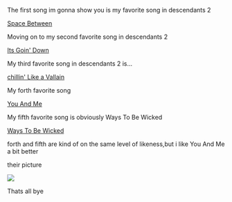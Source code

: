 <html>
<head><title>Descendants 2</title></head>
<body>
<p>The first song im gonna show you is my favorite song in descendants 2</p>
<p><a href=https://www.youtube.com/watch?v=NalipNz4e3g>Space Between</a>
<p>Moving on to my second favorite song in descendants 2</p>
<p><a href=https://www.youtube.com/watch?v=4Vv-zcAoer8>Its Goin' Down</a></p>
<p>My third favorite song in descendants 2 is...</p>
<p><a href=https://www.youtube.com/watch?v=tSDcbucrWmw>chillin' Like a Vallain</a></p>
<p>My forth favorite song</p>
<p><a href=https://www.youtube.com/watch?v=Q0kuJ3lPnPY>You And Me</a>
<p>My fifth favorite song is obviously Ways To Be Wicked</p>
<p><a href=https://www.youtube.com/watch?v=lX6g_cm2rM4>Ways To Be Wicked</a></p>
<p>forth and fifth are kind of on the same level of likeness,but i like You And Me a bit better</p>
<p>their picture</p>
<p><img src=http://www.heyuguys.com/images/2017/05/Descendents-2-Group.jpg></p>
<p>Thats all bye</p>
